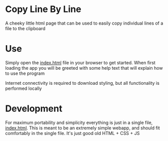 # Copy Line By Line

A cheeky little html page that can be used to easily copy individual lines of a file to the clipboard

# Use
Simply open the [index.html](index.html) file in your browser to get started. When first loading the app you will be greeted with some help text that will explain how to use the program

Internet connectivity is required to download styling, but all functionality is performed locally

# Development
For maximum portability and simplicity everything is just in a single file, [index.html](index.html). This is meant to be an extremely simple webapp, and should fit comfortably in the single file. It's just good old HTML + CSS + JS

